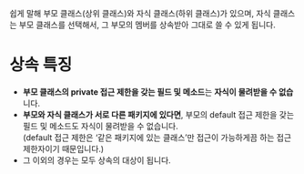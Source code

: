 쉽게 말해 부모 클래스(상위 클래스)와 자식 클래스(하위 클래스)가 있으며, 자식 클래스는 부모 클래스를 선택해서, 그 부모의 멤버를 상속받아 그대로 쓸 수 있게 됩니다.


# 상속 특징

- **부모 클래스의 private 접근 제한을 갖는 필드 및 메소드**는 **자식이 물려받을 수 없습**니다.
- **부모와 자식 클래스가 서로 다른 패키지에 있다면**, 부모의 default 접근 제한을 갖는 필드 및 메소드도 자식이 물려받을 수 없습니다.  
    (default 접근 제한은 ‘같은 패키지에 있는 클래스’만 접근이 가능하게끔 하는 접근 제한자이기 때문입니다.)
- 그 이외의 경우는 모두 상속의 대상이 됩니다.


